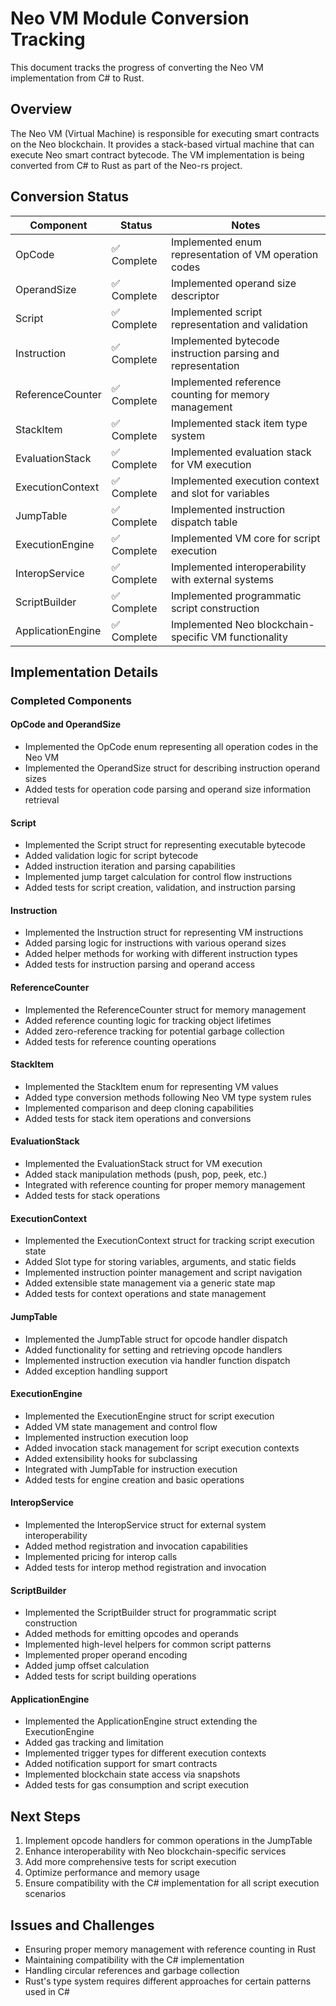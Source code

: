 # Neo VM Module Conversion Tracking

This document tracks the progress of converting the Neo VM implementation from C# to Rust.

## Overview

The Neo VM (Virtual Machine) is responsible for executing smart contracts on the Neo blockchain. It provides a stack-based virtual machine that can execute Neo smart contract bytecode. The VM implementation is being converted from C# to Rust as part of the Neo-rs project.

## Conversion Status

| Component | Status | Notes |
|-----------|--------|-------|
| OpCode | ✅ Complete | Implemented enum representation of VM operation codes |
| OperandSize | ✅ Complete | Implemented operand size descriptor |
| Script | ✅ Complete | Implemented script representation and validation |
| Instruction | ✅ Complete | Implemented bytecode instruction parsing and representation |
| ReferenceCounter | ✅ Complete | Implemented reference counting for memory management |
| StackItem | ✅ Complete | Implemented stack item type system |
| EvaluationStack | ✅ Complete | Implemented evaluation stack for VM execution |
| ExecutionContext | ✅ Complete | Implemented execution context and slot for variables |
| JumpTable | ✅ Complete | Implemented instruction dispatch table |
| ExecutionEngine | ✅ Complete | Implemented VM core for script execution |
| InteropService | ✅ Complete | Implemented interoperability with external systems |
| ScriptBuilder | ✅ Complete | Implemented programmatic script construction |
| ApplicationEngine | ✅ Complete | Implemented Neo blockchain-specific VM functionality |

## Implementation Details

### Completed Components

#### OpCode and OperandSize

- Implemented the OpCode enum representing all operation codes in the Neo VM
- Implemented the OperandSize struct for describing instruction operand sizes
- Added tests for operation code parsing and operand size information retrieval

#### Script

- Implemented the Script struct for representing executable bytecode
- Added validation logic for script bytecode
- Added instruction iteration and parsing capabilities
- Implemented jump target calculation for control flow instructions
- Added tests for script creation, validation, and instruction parsing

#### Instruction

- Implemented the Instruction struct for representing VM instructions
- Added parsing logic for instructions with various operand sizes
- Added helper methods for working with different instruction types
- Added tests for instruction parsing and operand access

#### ReferenceCounter

- Implemented the ReferenceCounter struct for memory management
- Added reference counting logic for tracking object lifetimes
- Added zero-reference tracking for potential garbage collection
- Added tests for reference counting operations

#### StackItem

- Implemented the StackItem enum for representing VM values
- Added type conversion methods following Neo VM type system rules
- Implemented comparison and deep cloning capabilities
- Added tests for stack item operations and conversions

#### EvaluationStack

- Implemented the EvaluationStack struct for VM execution
- Added stack manipulation methods (push, pop, peek, etc.)
- Integrated with reference counting for proper memory management
- Added tests for stack operations

#### ExecutionContext

- Implemented the ExecutionContext struct for tracking script execution state
- Added Slot type for storing variables, arguments, and static fields
- Implemented instruction pointer management and script navigation
- Added extensible state management via a generic state map
- Added tests for context operations and state management

#### JumpTable

- Implemented the JumpTable struct for opcode handler dispatch
- Added functionality for setting and retrieving opcode handlers
- Implemented instruction execution via handler function dispatch
- Added exception handling support

#### ExecutionEngine

- Implemented the ExecutionEngine struct for script execution
- Added VM state management and control flow
- Implemented instruction execution loop
- Added invocation stack management for script execution contexts
- Added extensibility hooks for subclassing
- Integrated with JumpTable for instruction execution
- Added tests for engine creation and basic operations

#### InteropService

- Implemented the InteropService struct for external system interoperability
- Added method registration and invocation capabilities
- Implemented pricing for interop calls
- Added tests for interop method registration and invocation

#### ScriptBuilder

- Implemented the ScriptBuilder struct for programmatic script construction
- Added methods for emitting opcodes and operands
- Implemented high-level helpers for common script patterns
- Implemented proper operand encoding
- Added jump offset calculation
- Added tests for script building operations

#### ApplicationEngine

- Implemented the ApplicationEngine struct extending the ExecutionEngine
- Added gas tracking and limitation
- Implemented trigger types for different execution contexts
- Added notification support for smart contracts
- Implemented blockchain state access via snapshots
- Added tests for gas consumption and script execution

## Next Steps

1. Implement opcode handlers for common operations in the JumpTable
2. Enhance interoperability with Neo blockchain-specific services
3. Add more comprehensive tests for script execution
4. Optimize performance and memory usage
5. Ensure compatibility with the C# implementation for all script execution scenarios

## Issues and Challenges

- Ensuring proper memory management with reference counting in Rust
- Maintaining compatibility with the C# implementation
- Handling circular references and garbage collection
- Rust's type system requires different approaches for certain patterns used in C# 
